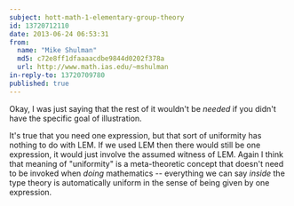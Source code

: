 ```yaml
---
subject: hott-math-1-elementary-group-theory
id: 13720712110
date: 2013-06-24 06:53:31
from:
  name: "Mike Shulman"
  md5: c72e8ff1dfaaaacdbe9844d0202f378a
  url: http://www.math.ias.edu/~mshulman
in-reply-to: 13720709780
published: true
---
```

Okay, I was just saying that the rest of it wouldn't be _needed_ if you didn't have the specific goal of illustration. 

It's true that you need one expression, but that sort of uniformity has nothing to do with LEM. If we used LEM then there would still be one expression, it would just involve the assumed witness of LEM. Again I think that meaning of "uniformity" is a meta-theoretic concept that doesn't need to be invoked when _doing_ mathematics -- everything we can say _inside_ the type theory is automatically uniform in the sense of being given by one expression.
